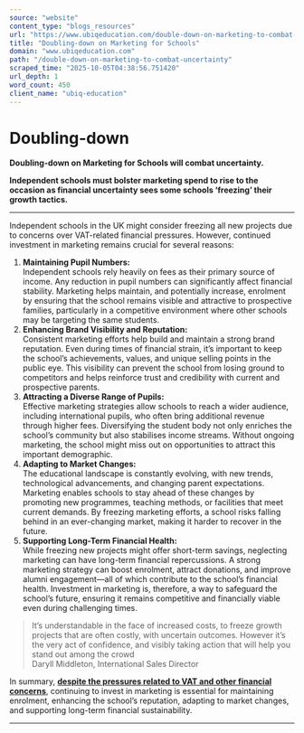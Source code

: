 ```yaml
---
source: "website"
content_type: "blogs_resources"
url: "https://www.ubiqeducation.com/double-down-on-marketing-to-combat-uncertainty"
title: "Doubling-down on Marketing for Schools"
domain: "www.ubiqeducation.com"
path: "/double-down-on-marketing-to-combat-uncertainty"
scraped_time: "2025-10-05T04:38:56.751420"
url_depth: 1
word_count: 450
client_name: "ubiq-education"
---
```


# Doubling-down

**Doubling-down on Marketing for Schools will combat uncertainty.**

**Independent schools must bolster marketing spend to rise to the occasion as financial uncertainty sees some schools ‘freezing’ their growth tactics.**

* * *

Independent schools in the UK might consider freezing all new projects due to concerns over VAT-related financial pressures. However, continued investment in marketing remains crucial for several reasons:

1.  **Maintaining Pupil Numbers:**  
    Independent schools rely heavily on fees as their primary source of income. Any reduction in pupil numbers can significantly affect financial stability. Marketing helps maintain, and potentially increase, enrolment by ensuring that the school remains visible and attractive to prospective families, particularly in a competitive environment where other schools may be targeting the same students.
2.  **Enhancing Brand Visibility and Reputation:**  
    Consistent marketing efforts help build and maintain a strong brand reputation. Even during times of financial strain, it’s important to keep the school’s achievements, values, and unique selling points in the public eye. This visibility can prevent the school from losing ground to competitors and helps reinforce trust and credibility with current and prospective parents.
3.  **Attracting a Diverse Range of Pupils:**  
    Effective marketing strategies allow schools to reach a wider audience, including international pupils, who often bring additional revenue through higher fees. Diversifying the student body not only enriches the school’s community but also stabilises income streams. Without ongoing marketing, the school might miss out on opportunities to attract this important demographic.
4.  **Adapting to Market Changes:**  
    The educational landscape is constantly evolving, with new trends, technological advancements, and changing parent expectations. Marketing enables schools to stay ahead of these changes by promoting new programmes, teaching methods, or facilities that meet current demands. By freezing marketing efforts, a school risks falling behind in an ever-changing market, making it harder to recover in the future.
5.  **Supporting Long-Term Financial Health:**  
    While freezing new projects might offer short-term savings, neglecting marketing can have long-term financial repercussions. A strong marketing strategy can boost enrolment, attract donations, and improve alumni engagement—all of which contribute to the school’s financial health. Investment in marketing is, therefore, a way to safeguard the school’s future, ensuring it remains competitive and financially viable even during challenging times.

> It’s understandable in the face of increased costs, to freeze growth projects that are often costly, with uncertain outcomes. However it’s the very act of confidence, and visibly taking action that will help you stand out among the crowd  
> Daryll Middleton, International Sales Director

In summary, **[despite the pressures related to VAT and other financial concerns](/uks-independent-school-tax-increase-what-to-know-2)**, continuing to invest in marketing is essential for maintaining enrolment, enhancing the school’s reputation, adapting to market changes, and supporting long-term financial sustainability.

* * *